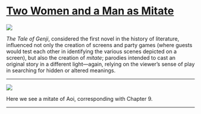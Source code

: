 # [Two Women and a Man as Mitate](http://artstories.artsmia.org/#/stories/795)

![](http://cdn.dx.artsmia.org/thumbs/tn_genji-stacked2.jpg)

*The Tale of Genji*, considered the first novel in the history of literature, influenced not only the creation of screens and party games (where guests would test each other in identifying the various scenes depicted on a screen), but also the creation of *mitate*; parodies intended to cast an original story in a different light—again, relying on the viewer’s sense of play in searching for hidden or altered meanings.

---

![](http://cdn.dx.artsmia.org/thumbs/tn_mia_40912a.jpg)

Here we see a mitate of Aoi, corresponding with Chapter 9.

---
